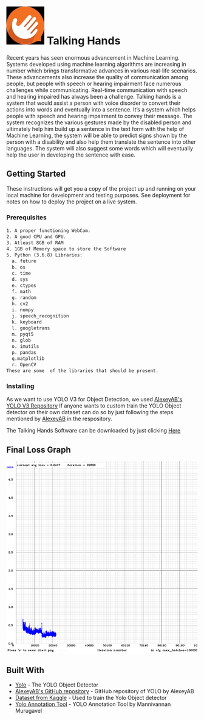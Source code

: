 
# ![Logo](ICON.jpg) Talking Hands
  Recent years has seen enormous advancement in Machine Learning. Systems developed using machine learning algorithms are increasing in number which brings transformative advances in various real-life scenarios. These advancements also increase the quality of communication among people, but people with speech or hearing impairment face numerous challenges while communicating. Real-time communication with speech and hearing impaired has always been a challenge.
  Talking hands is a system that would assist a person with voice disorder to convert their actions into words and eventually into a sentence. It’s a system which helps people with speech and hearing impairment to convey their message. The system recognizes the various gestures made by the disabled person and ultimately help him build up a sentence in the text form with the help of Machine Learning, the system will be able to predict signs shown by the person with a disability and also help them translate the sentence into other languages. The system will also suggest some words which will eventually help the user in developing the sentence with ease.

## Getting Started

These instructions will get you a copy of the project up and running on your local machine for development and testing purposes. See deployment for notes on how to deploy the project on a live system.


### Prerequisites

```
1. A proper functioning WebCam.
2. A good CPU and GPU.
3. Atleast 8GB of RAM
4. 1GB of Memory space to store the Software
5. Python (3.6.8) Libraries:
  a. future
  b. os
  c. time
  d. sys
  e. ctypes
  f. math
  g. random
  h. cv2
  i. numpy
  j. speech_recognition
  k. keyboard
  l. googletrans
  m. pyqt5
  n. glob
  o. imutils
  p. pandas
  q.matplotlib
  r. OpenCV
These are some  of the libraries that should be present.
```

### Installing

As we want to use YOLO V3 for Object Detection, we used [AlexeyAB's YOLO V3 Repository](https://github.com/AlexeyAB/darknet)
If anyone wants to custom train the YOLO Object detector on their own dataset can do so by just following the steps mentioned by [AlexeyAB](https://github.com/AlexeyAB/darknet) in the respository.

The Talking Hands Software can be downloaded by just clicking [Here](https://drive.google.com/open?id=1TSKF5TFqWrDpArTOgzUvEfxWvyvEctPw)

## Final Loss Graph
![Loss Graph](LossGraph.png)

## Built With

* [Yolo](https://pjreddie.com/darknet/yolo/) - The YOLO Object Detector
* [AlexeyAB's GitHub repository](https://github.com/AlexeyAB/darknet) - GitHub repository of YOLO by AlexeyAB
* [Dataset from Kaggle](https://www.kaggle.com/grassknoted/asl-alphabet) - Used to train the Yolo Object detector
* [Yolo Annotation Tool](https://github.com/ManivannanMurugavel/YOLO-Annotation-Tool) - YOLO Annotation Tool by Mannivannan Murugavel
